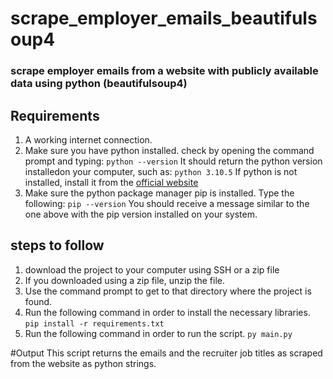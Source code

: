 # scrape_employer_emails_beautifulsoup4
### scrape employer emails from a website with publicly available data using python (beautifulsoup4)

## Requirements
1. A working internet connection.
2. Make sure you have python installed. check by opening the command prompt and typing:
	`python --version`
	It should return the python version installedon your computer, such as:
	`python 3.10.5`
	If python is not installed, install it from the [official website](https://python.org/downloads/)
3. Make sure the python package manager pip is installed. Type the following:
	`pip --version`
	You should receive a message similar to the one above with the pip version installed on your system.

## steps to follow
1. download the project to your computer using SSH or a zip file
2. If you downloaded using a zip file, unzip the file.
3. Use the command prompt to get to that directory where the project is found.
4. Run the following command in order to install the necessary libraries.
	`pip install -r requirements.txt`
5. Run the following command in order to run the script.
	`py main.py`

#Output
This script returns the emails and the recruiter job titles as scraped from the website as
python strings.

